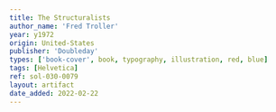 ```yaml
---
title: The Structuralists
author_name: 'Fred Troller'
year: y1972
origin: United-States
publisher: 'Doubleday'
types: ['book-cover', book, typography, illustration, red, blue]
tags: [Helvetica]
ref: sol-030-0079
layout: artifact
date_added: 2022-02-22
---
```


